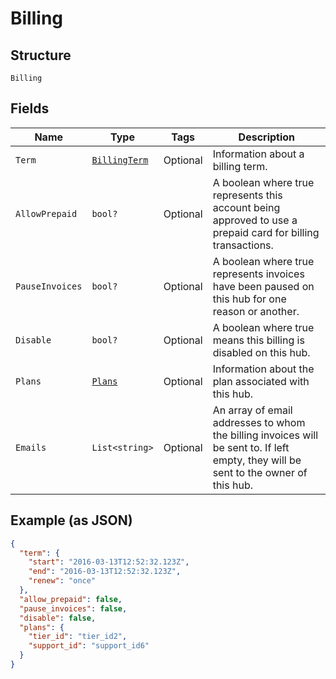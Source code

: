 
# Billing

## Structure

`Billing`

## Fields

| Name | Type | Tags | Description |
|  --- | --- | --- | --- |
| `Term` | [`BillingTerm`](../../doc/models/billing-term.md) | Optional | Information about a billing term. |
| `AllowPrepaid` | `bool?` | Optional | A boolean where true represents this account being approved to use a prepaid card for billing transactions. |
| `PauseInvoices` | `bool?` | Optional | A boolean where true represents invoices have been paused on this hub for one reason or another. |
| `Disable` | `bool?` | Optional | A boolean where true means this billing is disabled on this hub. |
| `Plans` | [`Plans`](../../doc/models/plans.md) | Optional | Information about the plan associated with this hub. |
| `Emails` | `List<string>` | Optional | An array of email addresses to whom the billing invoices will be sent to. If left empty, they will be sent to the owner of this hub. |

## Example (as JSON)

```json
{
  "term": {
    "start": "2016-03-13T12:52:32.123Z",
    "end": "2016-03-13T12:52:32.123Z",
    "renew": "once"
  },
  "allow_prepaid": false,
  "pause_invoices": false,
  "disable": false,
  "plans": {
    "tier_id": "tier_id2",
    "support_id": "support_id6"
  }
}
```

